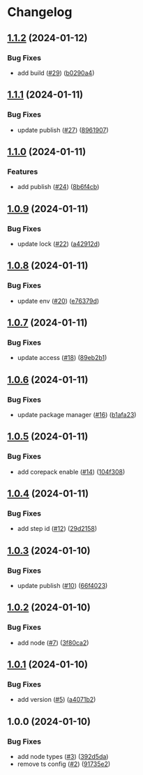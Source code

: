 # Changelog

## [1.1.2](https://github.com/achieveagility/nx-publish/compare/v1.1.1...v1.1.2) (2024-01-12)


### Bug Fixes

* add build ([#29](https://github.com/achieveagility/nx-publish/issues/29)) ([b0290a4](https://github.com/achieveagility/nx-publish/commit/b0290a40e29339b103f5b6c6cb5ace367246729d))

## [1.1.1](https://github.com/achieveagility/nx-publish/compare/v1.1.0...v1.1.1) (2024-01-11)


### Bug Fixes

* update publish ([#27](https://github.com/achieveagility/nx-publish/issues/27)) ([8961907](https://github.com/achieveagility/nx-publish/commit/89619075f8c167cfda82497f023d36fc5a3c12ac))

## [1.1.0](https://github.com/achieveagility/nx-publish/compare/v1.0.9...v1.1.0) (2024-01-11)


### Features

* add publish ([#24](https://github.com/achieveagility/nx-publish/issues/24)) ([8b6f4cb](https://github.com/achieveagility/nx-publish/commit/8b6f4cbb657cd22f8317b7eec13ff903a9c3230e))

## [1.0.9](https://github.com/achieveagility/nx-publish/compare/v1.0.8...v1.0.9) (2024-01-11)


### Bug Fixes

* update lock ([#22](https://github.com/achieveagility/nx-publish/issues/22)) ([a42912d](https://github.com/achieveagility/nx-publish/commit/a42912d98c7ed13bde664eee015494cb844ea339))

## [1.0.8](https://github.com/achieveagility/nx-publish/compare/v1.0.7...v1.0.8) (2024-01-11)


### Bug Fixes

* update env ([#20](https://github.com/achieveagility/nx-publish/issues/20)) ([e76379d](https://github.com/achieveagility/nx-publish/commit/e76379d585c090b5a3a72feac6c4610b4ada8df5))

## [1.0.7](https://github.com/achieveagility/nx-publish/compare/v1.0.6...v1.0.7) (2024-01-11)


### Bug Fixes

* update access ([#18](https://github.com/achieveagility/nx-publish/issues/18)) ([89eb2b1](https://github.com/achieveagility/nx-publish/commit/89eb2b156c42eb1952264a9e610b1ae9844bf8d7))

## [1.0.6](https://github.com/achieveagility/nx-publish/compare/v1.0.5...v1.0.6) (2024-01-11)


### Bug Fixes

* update package manager ([#16](https://github.com/achieveagility/nx-publish/issues/16)) ([b1afa23](https://github.com/achieveagility/nx-publish/commit/b1afa234d4bcad69385a1dc99e873254063f2563))

## [1.0.5](https://github.com/achieveagility/nx-publish/compare/v1.0.4...v1.0.5) (2024-01-11)


### Bug Fixes

* add corepack enable ([#14](https://github.com/achieveagility/nx-publish/issues/14)) ([104f308](https://github.com/achieveagility/nx-publish/commit/104f308a9c2254f1471063b4d037b421d8bd3a68))

## [1.0.4](https://github.com/achieveagility/nx-publish/compare/v1.0.3...v1.0.4) (2024-01-11)


### Bug Fixes

* add step id ([#12](https://github.com/achieveagility/nx-publish/issues/12)) ([29d2158](https://github.com/achieveagility/nx-publish/commit/29d21588d87517aaf5568a9cf5ff34b907bccaa3))

## [1.0.3](https://github.com/achieveagility/nx-publish/compare/v1.0.2...v1.0.3) (2024-01-10)


### Bug Fixes

* update publish ([#10](https://github.com/achieveagility/nx-publish/issues/10)) ([66f4023](https://github.com/achieveagility/nx-publish/commit/66f40232a40fb1ec0f8d1de8455f0da975e4ed30))

## [1.0.2](https://github.com/achieveagility/nx-publish/compare/v1.0.1...v1.0.2) (2024-01-10)


### Bug Fixes

* add node ([#7](https://github.com/achieveagility/nx-publish/issues/7)) ([3f80ca2](https://github.com/achieveagility/nx-publish/commit/3f80ca2c02a9a738f6fbf048843d8421a2fb13ec))

## [1.0.1](https://github.com/achieveagility/nx-publish/compare/v1.0.0...v1.0.1) (2024-01-10)


### Bug Fixes

* add version ([#5](https://github.com/achieveagility/nx-publish/issues/5)) ([a4071b2](https://github.com/achieveagility/nx-publish/commit/a4071b2d80971b78558d570846b7dbe1839c49a4))

## 1.0.0 (2024-01-10)


### Bug Fixes

* add node types ([#3](https://github.com/achieveagility/nx-publish/issues/3)) ([392d5da](https://github.com/achieveagility/nx-publish/commit/392d5daab8b0ed66f3f4dc82eba4f3c6a80560f5))
* remove ts config ([#2](https://github.com/achieveagility/nx-publish/issues/2)) ([91735e2](https://github.com/achieveagility/nx-publish/commit/91735e2e29b361d14f3dc9c307990cd86fd89d7a))

